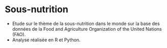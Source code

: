 # Sous-nutrition

* Etude sur le thème de la sous-nutrition dans le monde sur la base des données de la Food and Agriculture Organization of the United Nations (FAO).
* Analyse réalisée en R et Python.
